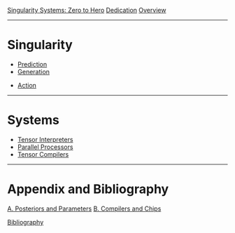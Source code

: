 [Singularity Systems: Zero to Hero](./pref.md)
[Dedication](./dedi.md)
[Overview](./sys-overview.md)

---

# Singularity
<!-- - [Inference](./ch2.md) -->
- [Prediction](./ch2.md)
- [Generation](./ch3.md)
<!-- - [Discovery (SS 2.0)]() -->
- [Action]()

---

# Systems
- [Tensor Interpreters](./ch5.md)
- [Parallel Processors]()
- [Tensor Compilers]()

---

# Appendix and Bibliography

<!-- [Mathematics](./apa.md) -->
[A. Posteriors and Parameters](./apa.md)
[B. Compilers and Chips](./apb.md)

[Bibliography](./bib.md)